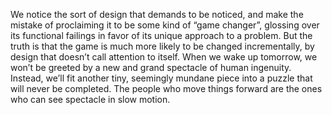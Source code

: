 

We notice the sort of design that demands to be noticed, and make the mistake of proclaiming it to be some
kind of “game changer”, glossing over its functional failings in favor of its unique approach to a
problem. But the truth is that the game is much more likely to be changed incrementally, by design that
doesn’t call attention to itself. When we wake up tomorrow, we won’t be greeted by a new and grand
spectacle of human ingenuity. Instead, we’ll fit another tiny, seemingly mundane piece into a puzzle that
will never be completed. The people who move things forward are the ones who can see spectacle in slow
motion.